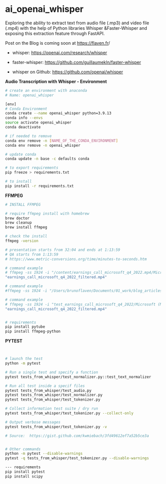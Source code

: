 # ai_openai_whisper

Exploring the ability to extract text from audio file (.mp3) and video file (.mp4) with the help of Python libraries Whisper &Faster-Whisper and exposing this extraction feature through FastAPI.

Post on the Blog is coming soon at <a href="https://flaven.fr" target="_blank">https://flaven.fr</a>/


- whisper: <a href="https://openai.com/research/whisper" target="_blank" >https://openai.com/research/whisper</a>

- faster-whisper: <a href="https://github.com/guillaumekln/faster-whisper" target="_blank" >https://github.com/guillaumekln/faster-whisper</a></li>

- whisper on Github: <a href="https://github.com/openai/whisper" target="_blank" >https://github.com/openai/whisper</a>


**Audio Transcription with Whisper - Environment**
```bash
# create an environment with anaconda
# Name: openai_whisper

[env]
# Conda Environment
conda create --name openai_whisper python=3.9.13
conda info --envs
source activate openai_whisper
conda deactivate

# if needed to remove
conda env remove -n [NAME_OF_THE_CONDA_ENVIRONMENT]
conda env remove -n openai_whisper

# update conda
conda update -n base -c defaults conda

# to export requirements
pip freeze > requirements.txt

# to install
pip install -r requirements.txt
```

**FFMPEG**
```bash
# INSTALL FFMPEG

# require ffmpeg install with homebrew 
brew doctor
brew cleanup
brew install ffmpeg

# check the install
ffmpeg -version

# presentation starts from 32:04 and ends at 1:13:59
# QA starts from 1:13:59
# https://www.metric-conversions.org/time/minutes-to-seconds.htm

# command example
# ffmpeg -ss 1924 -i "/content/earnings_call_microsoft_q4_2022.mp4/Microsoft (MSFT) Q4 2022 Earnings Call.mp4" -t 2515
"earnings_call_microsoft_q4_2022_filtered.mp4"

# command example
#ffmpeg -ss 1924 -i "/Users/brunoflaven/Documents/01_work/blog_articles/openai_whisper/test_earnings_call_microsoft_q4_2022/Microsoft (MSFT) Q4 2022 Earnings Call.mp4" -t 2515 "earnings_call_microsoft_q4_2022_filtered.mp4"

# command example
# ffmpeg -ss 1924 -i "test_earnings_call_microsoft_q4_2022/Microsoft (MSFT) Q4 2022 Earnings Call.mp4" -t 2515
"earnings_call_microsoft_q4_2022_filtered.mp4"


# requirements
pip install pytube
pip install ffmpeg-python

```
**PYTEST**
```bash


# launch the test
python -m pytest

# Run a single test and specify a function
pytest tests_from_whisper/test_normalizer.py::test_text_normalizer

# Run all test inside a specif files
pytest tests_from_whisper/test_audio.py
pytest tests_from_whisper/test_normalizer.py
pytest tests_from_whisper/test_tokenizer.py

# Collect information test suite / dry run
pytest tests_from_whisper/test_tokenizer.py --collect-only  

# Output verbose messages
pytest tests_from_whisper/test_tokenizer.py -v  

# Source:  https://gist.github.com/kwmiebach/3fd49612ef7a52b5ce3a


# Other commands
python -m pytest --disable-warnings
pytest -q tests_from_whisper/test_tokenizer.py --disable-warnings

--- requirements
pip install pytest
pip install scipy



```


